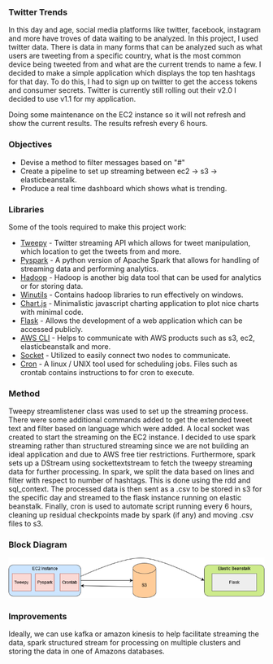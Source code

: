 ### Twitter Trends 
In this day and age, social media platforms like twitter, facebook, instagram and more have troves of data waiting to be analyzed. In this project, I used twitter data. There is data in many forms that can be analyzed such as what users are tweeting from a specific country, what is the most common device being tweeted from and what are the current trends to name a few. I decided to make a simple application which displays the top ten hashtags for that day. To do this, I had to sign up on twitter to get the access tokens and consumer secrets. Twitter is currently still rolling out their v2.0 I decided to use v1.1 for my application.

Doing some maintenance on the EC2 instance so it will not refresh and show the current results. The results refresh every 6 hours.

### Objectives

*   Devise a method to filter messages based on "#"
*   Create a pipeline to set up streaming between ec2 -> s3 -> elasticbeanstalk.
*   Produce a real time dashboard which shows what is trending.

### Libraries

Some of the tools required to make this project work:

*   [Tweepy](https://tweepy.readthedocs.io/en/latest/getting_started.html) - Twitter streaming API which allows for tweet manipulation, which location to get the tweets from and more.
*   [Pyspark](https://github.com/apache/spark) - A python version of Apache Spark that allows for handling of streaming data and performing analytics.
*   [Hadoop](https://hadoop.apache.org/) - Hadoop is another big data tool that can be used for analytics or for storing data.
*   [Winutils](https://github.com/steveloughran/winutils) - Contains hadoop libraries to run effectively on windows.
*   [Chart.js](https://www.chartjs.org/) - Minimalistic javascript charting application to plot nice charts with minimal code.
*   [Flask](https://flask.palletsprojects.com/en/1.1.x/) - Allows the development of a web application which can be accessed publicly.
*   [AWS CLI](https://aws.amazon.com/cli/) - Helps to communicate with AWS products such as s3, ec2, elasticbeanstalk and more.
*   [Socket](https://docs.python.org/3/library/socket.html) - Utilized to easily connect two nodes to communicate.
*   [Cron](https://man7.org/linux/man-pages/man5/crontab.5.html) - A linux / UNIX tool used for scheduling jobs. Files such as crontab contains instructions to for cron to execute.

### Method

Tweepy streamlistener class was used to set up the streaming process. There were some additional commands added to get the extended tweet text and filter based on language which were added. A local socket was created to start the streaming on the EC2 instance. I decided to use spark streaming rather than structured streaming since we are not building an ideal application and due to AWS free tier restrictions. Furthermore, spark sets up a DStream using sockettextstream to fetch the tweepy streaming data for further processing. In spark, we split the data based on lines and filter with respect to number of hashtags. This is done using the rdd and sql_context. The processed data is then sent as a .csv to be stored in s3 for the specific day and streamed to the flask instance running on elastic beanstalk. Finally, cron is used to automate script running every 6 hours, cleaning up residual checkpoints made by spark (if any) and moving .csv files to s3.


### Block Diagram
![awssparkfloww](block_diagram.png)


### Improvements

Ideally, we can use kafka or amazon kinesis to help facilitate streaming the data, spark structured stream for processing on multiple clusters and storing the data in one of Amazons databases.
